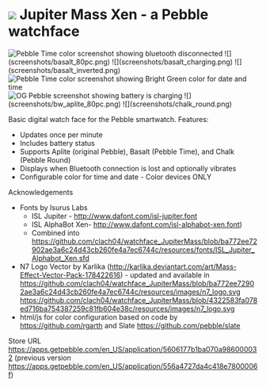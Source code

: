 # ![](resources/images/n7_logo_icon_c_pebble_mono~color.png) Jupiter Mass Xen - a Pebble watchface

<img src="https://raw.githubusercontent.com/clach04/watchface_JupiterMass/master/screenshots/basalt_no_bluetooth.png" alt="Pebble Time color screenshot showing bluetooth disconnected"> 
![](screenshots/basalt_80pc.png)
![](screenshots/basalt_charging.png)
![](screenshots/basalt_inverted.png)
<img src="https://raw.githubusercontent.com/clach04/watchface_JupiterMass/master/screenshots/basalt_brightgreen.png" alt="Pebble Time color screenshot showing Bright Green color for date and time"> 
<img src="https://raw.githubusercontent.com/clach04/watchface_JupiterMass/master/screenshots/bw_aplite_charging.png" alt="OG Pebble screenshot showing battery is charging"> 
![](screenshots/bw_aplite_80pc.png)
![](screenshots/chalk_round.png)


Basic digital watch face for the Pebble smartwatch. Features:
  * Updates once per minute
  * Includes battery status
  * Supports Aplite (original Pebble), Basalt (Pebble Time), and Chalk (Pebble Round)
  * Displays when Bluetooth connection is lost and optionally vibrates
  * Configurable color for time and date - Color devices ONLY

Acknowledgements

  * Fonts by Isurus Labs
      * ISL Jupiter - http://www.dafont.com/isl-jupiter.font
      * ISL AlphaBot Xen- http://www.dafont.com/isl-alphabot-xen.font)
      * Combined into https://github.com/clach04/watchface_JupiterMass/blob/ba772ee72902ae3a6c24d43cb260fe4a7ec6744c/resources/fonts/ISL_Jupiter_Alphabot_Xen.sfd
  * N7 Logo Vector by Karlika (http://karlika.deviantart.com/art/Mass-Effect-Vector-Pack-178422616) - updated and available in https://github.com/clach04/watchface_JupiterMass/blob/ba772ee72902ae3a6c24d43cb260fe4a7ec6744c/resources/images/n7_logo.svg https://github.com/clach04/watchface_JupiterMass/blob/4322583fa078ed716ba754387259c81fb604e38c/resources/images/n7_logo.svg
  * html/js for color configuration based on code by https://github.com/rgarth and Slate https://github.com/pebble/slate

Store URL https://apps.getpebble.com/en_US/application/5606177b1ba070a986000032
(previous version https://apps.getpebble.com/en_US/application/556a4727da4c418e7800006f)
